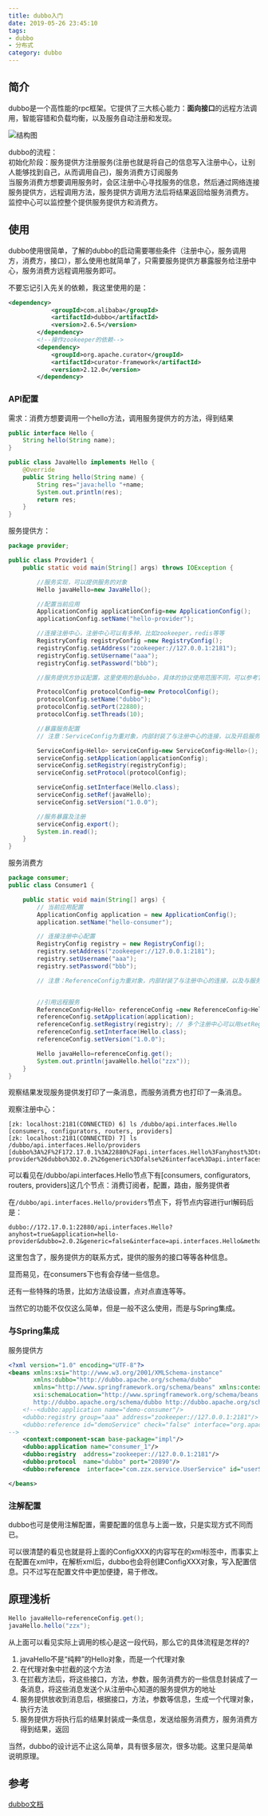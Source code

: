 ```yaml
---
title: dubbo入门
date: 2019-05-26 23:45:10
tags: 
- dubbo
- 分布式
category: dubbo
---
```



## 简介
dubbo是一个高性能的rpc框架。它提供了三大核心能力：**面向接口**的远程方法调用，智能容错和负载均衡，以及服务自动注册和发现。
<!--more-->

![结构图](/dubbo入门/dubbo.png)

dubbo的流程：  
初始化阶段：服务提供方注册服务(注册也就是将自己的信息写入注册中心，让别人能够找到自己，从而调用自己)，服务消费方订阅服务   
当服务消费方想要调用服务时，会区注册中心寻找服务的信息，然后通过网络连接服务提供方，远程调用方法，服务提供方调用方法后将结果返回给服务消费方。    
监控中心可以监控整个提供服务提供方和消费方。    

## 使用

dubbo使用很简单，了解的dubbo的启动需要哪些条件（注册中心，服务调用方，消费方，接口），那么使用也就简单了，只需要服务提供方暴露服务给注册中心，服务消费方远程调用服务即可。

不要忘记引入先关的依赖，我这里使用的是：  

```xml
<dependency>
            <groupId>com.alibaba</groupId>
            <artifactId>dubbo</artifactId>
            <version>2.6.5</version>
        </dependency>
        <!--操作zookeeper的依赖-->
        <dependency>
            <groupId>org.apache.curator</groupId>
            <artifactId>curator-framework</artifactId>
            <version>2.12.0</version>
        </dependency>
```

### API配置

需求：消费方想要调用一个hello方法，调用服务提供方的方法，得到结果   

```java
public interface Hello {
    String hello(String name);
}

public class JavaHello implements Hello {
    @Override
    public String hello(String name) {
        String res="java:hello "+name;
        System.out.println(res);
        return res;
    }
}

```

服务提供方：
```java
package provider;

public class Provider1 {
    public static void main(String[] args) throws IOException {

        //服务实现，可以提供服务的对象
        Hello javaHello=new JavaHello();

        //配置当前应用
        ApplicationConfig applicationConfig=new ApplicationConfig();
        applicationConfig.setName("hello-provider");

        //连接注册中心，注册中心可以有多种，比如zookeeper，redis等等
        RegistryConfig registryConfig =new RegistryConfig();
        registryConfig.setAddress("zookeeper://127.0.0.1:2181");
        registryConfig.setUsername("aaa");
        registryConfig.setPassword("bbb");

        //服务提供方协议配置，这里使用的是dubbo，具体的协议使用范围不同，可以参考官方文档

        ProtocolConfig protocolConfig=new ProtocolConfig();
        protocolConfig.setName("dubbo");
        protocolConfig.setPort(22880);
        protocolConfig.setThreads(10);

        //暴露服务配置
        // 注意：ServiceConfig为重对象，内部封装了与注册中心的连接，以及开启服务端口

        ServiceConfig<Hello> serviceConfig=new ServiceConfig<Hello>();
        serviceConfig.setApplication(applicationConfig);
        serviceConfig.setRegistry(registryConfig);
        serviceConfig.setProtocol(protocolConfig);

        serviceConfig.setInterface(Hello.class);
        serviceConfig.setRef(javaHello);
        serviceConfig.setVersion("1.0.0");

        //服务暴露及注册
        serviceConfig.export();
        System.in.read();
    }
}
```

服务消费方
```java
package consumer;
public class Consumer1 {

    public static void main(String[] args) {
        // 当前应用配置
        ApplicationConfig application = new ApplicationConfig();
        application.setName("hello-consumer");

        // 连接注册中心配置
        RegistryConfig registry = new RegistryConfig();
        registry.setAddress("zookeeper://127.0.0.1:2181");
        registry.setUsername("aaa");
        registry.setPassword("bbb");

        // 注意：ReferenceConfig为重对象，内部封装了与注册中心的连接，以及与服务提供方的连接


        //引用远程服务
        ReferenceConfig<Hello> referenceConfig =new ReferenceConfig<Hello>();
        referenceConfig.setApplication(application);
        referenceConfig.setRegistry(registry); // 多个注册中心可以用setRegistries()
        referenceConfig.setInterface(Hello.class);
        referenceConfig.setVersion("1.0.0");

        Hello javaHello=referenceConfig.get();
        System.out.println(javaHello.hello("zzx"));
    }
}

```

观察结果发现服务提供发打印了一条消息，而服务消费方也打印了一条消息。

观察注册中心：
```
[zk: localhost:2181(CONNECTED) 6] ls /dubbo/api.interfaces.Hello
[consumers, configurators, routers, providers]
[zk: localhost:2181(CONNECTED) 7] ls /dubbo/api.interfaces.Hello/providers
[dubbo%3A%2F%2F172.17.0.1%3A22880%2Fapi.interfaces.Hello%3Fanyhost%3Dtrue%26application%3Dhello-provider%26dubbo%3D2.0.2%26generic%3Dfalse%26interface%3Dapi.interfaces.Hello%26methods%3Dhello%26pid%3D23265%26revision%3D1.0.0%26side%3Dprovider%26threads%3D10%26timestamp%3D1558959362483%26version%3D1.0.0]

```
可以看见在/dubbo/api.interfaces.Hello节点下有[consumers, configurators, routers, providers]这几个节点：消费订阅者，配置，路由，服务提供者 

在`/dubbo/api.interfaces.Hello/providers`节点下，将节点内容进行url解码后是：    
```
dubbo://172.17.0.1:22880/api.interfaces.Hello?anyhost=true&application=hello-provider&dubbo=2.0.2&generic=false&interface=api.interfaces.Hello&methods=hello&pid=23265&revision=1.0.0&side=provider&threads=10&timestamp=1558959362483&version=1.0.0
```

这里包含了，服务提供方的联系方式，提供的服务的接口等等各种信息。

显而易见，在consumers下也有会存储一些信息。

还有一些特殊的场景，比如方法级设置，点对点直连等等。

当然它的功能不仅仅这么简单，但是一般不这么使用，而是与Spring集成。


### 与Spring集成

服务提供方
```xml
<?xml version="1.0" encoding="UTF-8"?>
<beans xmlns:xsi="http://www.w3.org/2001/XMLSchema-instance"
       xmlns:dubbo="http://dubbo.apache.org/schema/dubbo"
       xmlns="http://www.springframework.org/schema/beans" xmlns:context="http://www.springframework.org/schema/context"
       xsi:schemaLocation="http://www.springframework.org/schema/beans http://www.springframework.org/schema/beans/spring-beans.xsd
       http://dubbo.apache.org/schema/dubbo http://dubbo.apache.org/schema/dubbo/dubbo.xsd http://www.springframework.org/schema/context http://www.springframework.org/schema/context/spring-context.xsd">
    <!--<dubbo:application name="demo-consumer"/>
    <dubbo:registry group="aaa" address="zookeeper://127.0.0.1:2181"/>
    <dubbo:reference id="demoService" check="false" interface="org.apache.dubbo.samples.basic.api.DemoService"/>
-->
    <context:component-scan base-package="impl"/>
    <dubbo:application name="consumer_1"/>
    <dubbo:registry  address="zookeeper://127.0.0.1:2181"/>
    <dubbo:protocol  name="dubbo" port="20890"/>
    <dubbo:reference  interface="com.zzx.service.UserService" id="userService"/>

</beans>

```

### 注解配置
dubbo也可是使用注解配置，需要配置的信息与上面一致，只是实现方式不同而已。


可以很清楚的看见也就是将上面的ConfigXXX的内容写在的xml标签中，而事实上在配置在xml中，在解析xml后，dubbo也会将创建ConfigXXX对象，写入配置信息。只不过写在配置文件中更加便捷，易于修改。


## 原理浅析

```java
Hello javaHello=referenceConfig.get();
javaHello.hello("zzx");
```
从上面可以看见实际上调用的核心是这一段代码，那么它的具体流程是怎样的?

1. javaHello不是“纯粹”的Hello对象，而是一个代理对象
2. 在代理对象中拦截的这个方法
3. 在拦截方法后，将这些接口，方法，参数，服务消费方的一些信息封装成了一条消息，将这些消息发送个从注册中心知道的服务提供方的地址
4. 服务提供放收到消息后，根据接口，方法，参数等信息，生成一个代理对象，执行方法
5. 服务提供方将执行后的结果封装成一条信息，发送给服务消费方，服务消费方得到结果，返回

当然，dubbo的设计远不止这么简单，具有很多层次，很多功能。这里只是简单说明原理。


## 参考

[dubbo文档](http://dubbo.apache.org/zh-cn/)